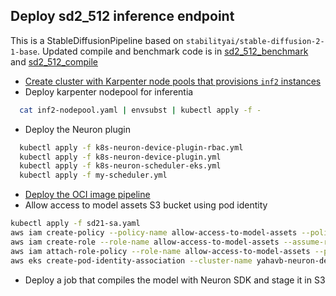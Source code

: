 ## Deploy sd2_512 inference endpoint

This is a StableDiffusionPipeline based on `stabilityai/stable-diffusion-2-1-base`. Updated compile and benchmark code is in [sd2_512_benchmark](https://github.com/aws-neuron/aws-neuron-sdk/blob/master/src/benchmark/pytorch/sd2_512_benchmark.py) and [sd2_512_compile](https://github.com/aws-neuron/aws-neuron-sdk/blob/master/src/benchmark/pytorch/sd2_512_compile.py)

* [Create cluster with Karpenter node pools that provisions `inf2` instances](https://karpenter.sh/docs/getting-started/getting-started-with-karpenter/)
*  Deploy karpenter nodepool for inferentia
```bash
  cat inf2-nodepool.yaml | envsubst | kubectl apply -f -  
```
* Deploy the Neuron plugin 
```bash
  kubectl apply -f k8s-neuron-device-plugin-rbac.yml
  kubectl apply -f k8s-neuron-device-plugin.yml
  kubectl apply -f k8s-neuron-scheduler-eks.yml
  kubectl apply -f my-scheduler.yml 
```
* [Deploy the OCI image pipeline](./oci-image-build)
* Allow access to model assets S3 bucket using pod identity
```bash
kubectl apply -f sd21-sa.yaml
aws iam create-policy --policy-name allow-access-to-model-assets --policy-document file://allow-access-to-model-assets.json
aws iam create-role --role-name allow-access-to-model-assets --assume-role-policy-document file://trust-relationship.json --description "allow-access-to-model-assets"
aws iam attach-role-policy --role-name allow-access-to-model-assets --policy-arn=arn:aws:iam::133573815653:policy/allow-access-to-model-assets
aws eks create-pod-identity-association --cluster-name yahavb-neuron-demo --role-arn arn:aws:iam::133573815653:role/allow-access-to-model-assets --namespace default --service-account sd21-sa
```
* Deploy a job that compiles the model with Neuron SDK and stage it in S3
```bash

```
